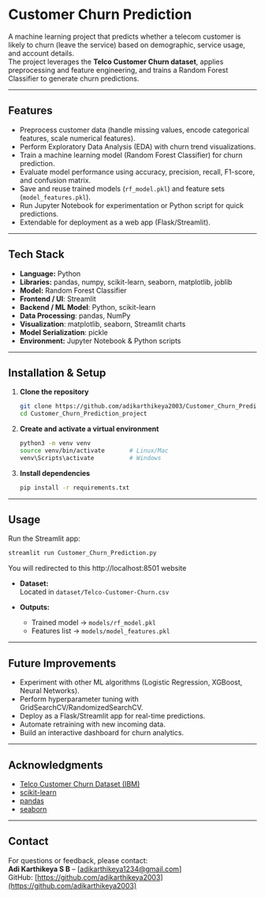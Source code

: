 # Customer Churn Prediction

A machine learning project that predicts whether a telecom customer is likely to churn (leave the service) based on demographic, service usage, and account details.  
The project leverages the **Telco Customer Churn dataset**, applies preprocessing and feature engineering, and trains a Random Forest Classifier to generate churn predictions.

---

## Features

- Preprocess customer data (handle missing values, encode categorical features, scale numerical features).
- Perform Exploratory Data Analysis (EDA) with churn trend visualizations.
- Train a machine learning model (Random Forest Classifier) for churn prediction.
- Evaluate model performance using accuracy, precision, recall, F1-score, and confusion matrix.
- Save and reuse trained models (`rf_model.pkl`) and feature sets (`model_features.pkl`).
- Run Jupyter Notebook for experimentation or Python script for quick predictions.
- Extendable for deployment as a web app (Flask/Streamlit).

---

## Tech Stack

- **Language:** Python  
- **Libraries:** pandas, numpy, scikit-learn, seaborn, matplotlib, joblib  
- **Model:** Random Forest Classifier
- **Frontend / UI**: Streamlit  
- **Backend / ML Model**: Python, scikit-learn  
- **Data Processing**: pandas, NumPy  
- **Visualization**: matplotlib, seaborn, Streamlit charts  
- **Model Serialization**: pickle 
- **Environment:** Jupyter Notebook & Python scripts  

---

## Installation & Setup

1. **Clone the repository**

    ```bash
    git clone https://github.com/adikarthikeya2003/Customer_Churn_Prediction_project.git
    cd Customer_Churn_Prediction_project
    ```

2. **Create and activate a virtual environment**

    ```bash
    python3 -m venv venv
    source venv/bin/activate       # Linux/Mac
    venv\Scripts\activate          # Windows
    ```

3. **Install dependencies**

    ```bash
    pip install -r requirements.txt
    ```

---

## Usage

Run the Streamlit app:

```bash
streamlit run Customer_Churn_Prediction.py
```
You will redirected to this http://localhost:8501 website

- **Dataset:**  
  Located in `dataset/Telco-Customer-Churn.csv`

- **Outputs:**  
  - Trained model → `models/rf_model.pkl`  
  - Features list → `models/model_features.pkl`  

---

## Future Improvements

- Experiment with other ML algorithms (Logistic Regression, XGBoost, Neural Networks).  
- Perform hyperparameter tuning with GridSearchCV/RandomizedSearchCV.  
- Deploy as a Flask/Streamlit app for real-time predictions.  
- Automate retraining with new incoming data.  
- Build an interactive dashboard for churn analytics.  

---

## Acknowledgments

- [Telco Customer Churn Dataset (IBM)](https://www.ibm.com/communities/analytics/watson-analytics-blog/guide-to-sample-datasets/)  
- [scikit-learn](https://scikit-learn.org/)  
- [pandas](https://pandas.pydata.org/)  
- [seaborn](https://seaborn.pydata.org/)  

---

## Contact

For questions or feedback, please contact:  
**Adi Karthikeya S B** – [adikarthikeya1234@gmail.com]  
GitHub: [https://github.com/adikarthikeya2003](https://github.com/adikarthikeya2003)  
